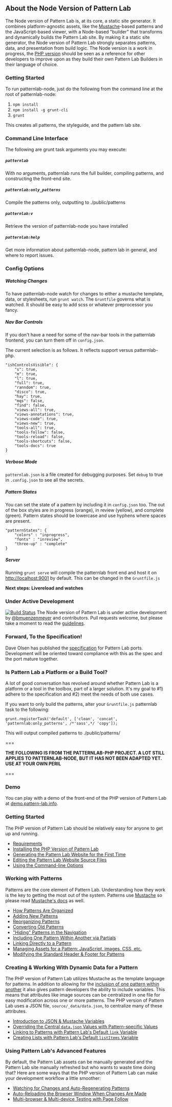 ## About the Node Version of Pattern Lab

The Node version of Pattern Lab is, at its core, a static site generator. It combines platform-agnostic assets, like the [Mustache](http://mustache.github.io/)-based patterns and the JavaScript-based viewer, with a Node-based "builder" that transforms and dynamically builds the Pattern Lab site. By making it a static site generator, the Node version of Pattern Lab strongly separates patterns, data, and presentation from build logic. The Node version is a work in progress, the [PHP version](https://github.com/pattern-lab/patternlab-php) should be seen as a reference for other developers to improve upon as they build their own Pattern Lab Builders in their language of choice.

### Getting Started

To run patternlab-node, just do the following from the command line at the root of patternlab-node: 

1. `npm install`
2. `npm install -g grunt-cli`
3. `grunt`  

This creates all patterns, the styleguide, and the pattern lab site.

### Command Line Interface

The following are grunt task arguments you may execute:

##### `patternlab`
With no arguments, patternlab runs the full builder, compiling patterns, and constructing the front-end site.

##### `patternlab:only_patterns`
Compile the patterns only, outputting to ./public/patterns

##### `patternlab:v`
Retrieve the version of patternlab-node you have installed

##### `patternlab:help`
Get more information about patternlab-node, pattern lab in general, and where to report issues.

### Config Options

##### Watching Changes
To have patternlab-node watch for changes to either a mustache template, data, or stylesheets, run `grunt watch`. The `Gruntfile` governs what is watched. It should be easy to add scss or whatever preprocessor you fancy.

##### Nav Bar Controls
If you don't have a need for some of the nav-bar tools in the patternlab frontend, you can turn them off in `config.json`.

The current selection is as follows. It reflects support versus patternlab-php.

```
"ishControlsVisible": {
	"s": true,
	"m": true,
	"l": true,
	"full": true,
	"ranndom": true,
	"disco": true,
	"hay": true,
	"mqs": false,
	"find": false,
	"views-all": true,
	"views-annotations": true,
	"views-code": true,
	"views-new": true,
	"tools-all": true,
	"tools-follow": false,
	"tools-reload": false,
	"tools-shortcuts": false,
	"tools-docs": true
}
```

##### Verbose Mode
`patternlab.json` is a file created for debugging purposes. Set `debug` to true in `.config.json` to see all the secrets.

##### Pattern States
You can set the state of a pattern by including it in `config.json` too. The out of the box styles are in progress (orange), in review (yellow), and complete (green).
Pattern states should be lowercase and use hyphens where spaces are present.
```
"patternStates": {
	"colors" : "inprogress",
	"fonts" : "inreview",
	"three-up" : "complete"
}
```

##### Server
Running `grunt serve` will compile the patternlab front end and host it on <a href="http://localhost:9001">http://localhost:9001</a> by default. This can be changed in the `Gruntfile.js`

**Next steps: Livereload and watches**

### Under Active Development

[![Build Status](https://travis-ci.org/pattern-lab/patternlab-node.png?branch=master)](https://travis-ci.org/pattern-lab/patternlab-node) The Node version of Pattern Lab is under active development by [@bmuenzenmeyer](https://twitter.com/bmuenzenmeyer) and contributors. Pull requests welcome, but please take a moment to read the [guidelines](https://github.com/pattern-lab/patternlab-node/blob/master/CONTRIBUTING.md).

### Forward, To the Specification!

Dave Olsen has published the [specification](https://github.com/pattern-lab/the-spec/blob/draft/SPEC.md) for Pattern Lab ports. Development will be oriented toward compliance with this as the spec and the port mature together. 

### Is Pattern Lab a Platform or a Build Tool?

A lot of good conversation has revolved around whether Pattern Lab is a platform or a tool in the toolbox, part of a larger solution. It's my goal to #1) adhere to the specification and #2) meet the needs of both use cases.

If you want to only build the patterns, alter your `Gruntfile.js` patternlab task to the following:

```
grunt.registerTask('default', ['clean', 'concat', 'patternlab:only_patterns', /*'sass',*/ 'copy']);
```

This will output compiled patterns to ./public/patterns/

===

**THE FOLLOWING IS FROM THE PATTERNLAB-PHP PROJECT.  A LOT STILL APPLIES TO PATTERNLAB-NODE, BUT IT HAS NOT BEEN ADAPTED YET.  USE AT YOUR OWN PERIL**

===

### Demo

You can play with a demo of the front-end of the PHP version of Pattern Lab at [demo.pattern-lab.info](http://demo.pattern-lab.info).

### Getting Started

The PHP version of Pattern Lab should be relatively easy for anyone to get up and running. 

* [Requirements](https://github.com/pattern-lab/patternlab-php/wiki/Requirements)
* [Installing the PHP Version of Pattern Lab](https://github.com/pattern-lab/patternlab-php/wiki/Installing-the-PHP-Version-of-Pattern-Lab)
* [Generating the Pattern Lab Website for the First Time](https://github.com/pattern-lab/patternlab-php/wiki/Generating-the-Pattern-Lab-Website-for-the-First-Time)
* [Editing the Pattern Lab Website Source Files](https://github.com/pattern-lab/patternlab-php/wiki/Editing-the-Pattern-Lab-Website-Source-Files)
* [Using the Command-line Options](https://github.com/pattern-lab/patternlab-php/wiki/Using-the-Command-line-Options)

### Working with Patterns

Patterns are the core element of Pattern Lab. Understanding how they work is the key to getting the most out of the system. Patterns use [Mustache](http://mustache.github.io/) so please read [Mustache's docs](http://mustache.github.io/mustache.5.html) as well.

* [How Patterns Are Organized](https://github.com/pattern-lab/patternlab-php/wiki/How-Patterns-Are-Organized)
* [Adding New Patterns](https://github.com/pattern-lab/patternlab-php/wiki/Adding-New-Patterns)
* [Reorganizing Patterns](https://github.com/pattern-lab/patternlab-php/wiki/Reorganizing-Patterns)
* [Converting Old Patterns](https://github.com/pattern-lab/patternlab-php/wiki/Converting-Old-Patterns)
* ["Hiding" Patterns in the Navigation](https://github.com/pattern-lab/patternlab-php/wiki/Hiding-Patterns-in-the-Navigation)
* [Including One Pattern Within Another via Partials](https://github.com/pattern-lab/patternlab-php/wiki/Including-One-Pattern-Within-Another)
* [Linking Directly to a Pattern](https://github.com/pattern-lab/patternlab-php/wiki/Linking-Directly-to-a-Pattern)
* [Managing Assets for a Pattern: JavaScript, images, CSS, etc.](https://github.com/pattern-lab/patternlab-php/wiki/Managing-Assets-for-a-Pattern)
* [Modifying the Standard Header & Footer for Patterns](https://github.com/pattern-lab/patternlab-php/wiki/Modifying-the-Standard-Header-&-Footer-for-Patterns)

### Creating & Working With Dynamic Data for a Pattern

The PHP version of Pattern Lab utilizes Mustache as the template language for patterns. In addition to allowing for the [inclusion of one pattern within another](https://github.com/pattern-lab/patternlab-php/wiki/Including-One-Pattern-Within-Another) it also gives pattern developers the ability to include variables. This means that attributes like image sources can be centralized in one file for easy modification across one or more patterns. The PHP version of Pattern Lab uses a JSON file, `source/_data/data.json`, to centralize many of these attributes.

* [Introduction to JSON & Mustache Variables](http://github.com/pattern-lab/patternlab-php/wiki/Introduction-to-JSON-&-Mustache-Variables)
* [Overriding the Central `data.json` Values with Pattern-specific Values](https://github.com/pattern-lab/patternlab-php/wiki/Overriding-the-Central-%60data.json%60-Values-with-Pattern-specific-Values)
* [Linking to Patterns with Pattern Lab's Default `link` Variable](https://github.com/pattern-lab/patternlab-php/wiki/Linking-to-Patterns-with-Pattern-Lab's-Default-%60link%60-Variable)
* [Creating Lists with Pattern Lab's Default `listItems` Variable](https://github.com/pattern-lab/patternlab-php/wiki/Creating-Lists-with-Pattern-Lab's-Default-%60listItems%60-Variable)

### Using Pattern Lab's Advanced Features

By default, the Pattern Lab assets can be manually generated and the Pattern Lab site manually refreshed but who wants to waste time doing that? Here are some ways that the PHP version of Pattern Lab can make your development workflow a little smoother:

* [Watching for Changes and Auto-Regenerating Patterns](https://github.com/pattern-lab/patternlab-php/wiki/Watching-for-Changes-and-Auto-Regenerating-Patterns)
* [Auto-Reloading the Browser Window When Changes Are Made](https://github.com/pattern-lab/patternlab-php/wiki/Auto-Reloading-the-Browser-Window-When-Changes-Are-Made)
* [Multi-browser & Multi-device Testing with Page Follow](https://github.com/pattern-lab/patternlab-php/wiki/Multi-browser-&-Multi-device-Testing-with-Page-Follow)
